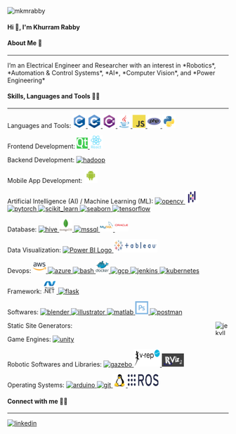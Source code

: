 <!-- <!DOCTYPE html>
<html>
<body> -->

<p align="left"> <img src="https://komarev.com/ghpvc/?username=mkmrabby&label=Profile%20views&color=0e75b6&style=flat" alt="mkmrabby" /> </p>
 
<h4 align="left">Hi 👋, I'm Khurram Rabby</h4>

<h4 align="left"> About Me 🚀</h4>
 <hr>
I’m an Electrical Engineer and Researcher with an interest in *Robotics*, *Automation & Control Systems*, *AI*, *Computer Vision*, and *Power Engineering*  

<h4 align="left">Skills, Languages and Tools 👨‍💻</h4>
<hr>
 
<!-- <h6 align="left">Languages and Tools:</h6> -->
<p align="left"> Languages and Tools: <a href="https://www.cprogramming.com/" target="_blank" rel="noreferrer"> <img src="https://raw.githubusercontent.com/devicons/devicon/master/icons/c/c-original.svg" alt="c" width="30" height="30"/> </a> <a href="https://www.w3schools.com/cpp/" target="_blank" rel="noreferrer"> <img src="https://raw.githubusercontent.com/devicons/devicon/master/icons/cplusplus/cplusplus-original.svg" alt="cplusplus" width="30" height="30"/> </a> <a href="https://www.w3schools.com/cs/" target="_blank" rel="noreferrer"> <img src="https://raw.githubusercontent.com/devicons/devicon/master/icons/csharp/csharp-original.svg" alt="csharp" width="30" height="30"/> </a> <a href="https://www.java.com" target="_blank" rel="noreferrer"> <img src="https://raw.githubusercontent.com/devicons/devicon/master/icons/java/java-original.svg" alt="java" width="30" height="30"/> </a> <a href="https://developer.mozilla.org/en-US/docs/Web/JavaScript" target="_blank" rel="noreferrer"> <img src="https://raw.githubusercontent.com/devicons/devicon/master/icons/javascript/javascript-original.svg" alt="javascript" width="30" height="30"/> </a> <a href="https://www.php.net" target="_blank" rel="noreferrer"> <img src="https://raw.githubusercontent.com/devicons/devicon/master/icons/php/php-original.svg" alt="php" width="30" height="30"/> </a> <a href="https://www.python.org" target="_blank" rel="noreferrer"> <img src="https://raw.githubusercontent.com/devicons/devicon/master/icons/python/python-original.svg" alt="python" width="30" height="30"/> </a> </p>

<!-- <h6 align="left">Frontend Development:</h6> -->
<p align="left"> Frontend Development: <a href="https://www.qt.io/" target="_blank" rel="noreferrer"> <img src="https://github.com/mkmrabby/mkmrabby/blob/main/Qt.png" alt="qt" width="25" height="25"/> </a> <a href="https://reactjs.org/" target="_blank" rel="noreferrer"> <img src="https://raw.githubusercontent.com/devicons/devicon/master/icons/react/react-original-wordmark.svg" alt="react" width="30" height="30"/> </a> </p>

<!-- <h6 align="left">Backend Development:</h6> -->
<p align="left"> Backend Development: <a href="https://hadoop.apache.org/" target="_blank" rel="noreferrer"> <img src="https://www.vectorlogo.zone/logos/apache_hadoop/apache_hadoop-icon.svg" alt="hadoop" width="30" height="30"/> </a> </p>

<!-- <h6 align="left">Mobile App Development:</h6> -->
<p align="left"> Mobile App Development: <a href="https://developer.android.com" target="_blank" rel="noreferrer"> <img src="https://raw.githubusercontent.com/devicons/devicon/master/icons/android/android-original-wordmark.svg" alt="android" width="30" height="30"/> </a> </p>

<!--  <h6 align="left">Artificial Intelligence (AI) / Machine Learning (ML):</h6> -->
<p align="left"> Artificial Intelligence (AI) / Machine Learning (ML): <a href="https://opencv.org/" target="_blank" rel="noreferrer"> <img src="https://www.vectorlogo.zone/logos/opencv/opencv-icon.svg" alt="opencv" width="30" height="30"/> </a> <a href="https://pandas.pydata.org/" target="_blank" rel="noreferrer"> <img src="https://raw.githubusercontent.com/devicons/devicon/2ae2a900d2f041da66e950e4d48052658d850630/icons/pandas/pandas-original.svg" alt="pandas" width="30" height="30"/> </a> <a href="https://pytorch.org/" target="_blank" rel="noreferrer"> <img src="https://www.vectorlogo.zone/logos/pytorch/pytorch-icon.svg" alt="pytorch" width="30" height="30"/> </a> <a href="https://scikit-learn.org/" target="_blank" rel="noreferrer"> <img src="https://upload.wikimedia.org/wikipedia/commons/0/05/Scikit_learn_logo_small.svg" alt="scikit_learn" width="30" height="30"/> </a> <a href="https://seaborn.pydata.org/" target="_blank" rel="noreferrer"> <img src="https://seaborn.pydata.org/_images/logo-mark-lightbg.svg" alt="seaborn" width="30" height="30"/> </a> <a href="https://www.tensorflow.org" target="_blank" rel="noreferrer"> <img src="https://www.vectorlogo.zone/logos/tensorflow/tensorflow-icon.svg" alt="tensorflow" width="30" height="30"/> </a> </p>
  
<!--  <h6 align="left">Database:</h6> -->
 <p align="left"> Database: <a href="https://hive.apache.org/" target="_blank" rel="noreferrer"> <img src="https://www.vectorlogo.zone/logos/apache_hive/apache_hive-icon.svg" alt="hive" width="30" height="30"/> </a> <a href="https://www.mongodb.com/" target="_blank" rel="noreferrer"> <img src="https://raw.githubusercontent.com/devicons/devicon/master/icons/mongodb/mongodb-original-wordmark.svg" alt="mongodb" width="30" height="30"/> </a> <a href="https://www.microsoft.com/en-us/sql-server" target="_blank" rel="noreferrer"> <img src="https://www.svgrepo.com/show/303229/microsoft-sql-server-logo.svg" alt="mssql" width="30" height="30"/> </a> <a href="https://www.mysql.com/" target="_blank" rel="noreferrer"> <img src="https://raw.githubusercontent.com/devicons/devicon/master/icons/mysql/mysql-original-wordmark.svg" alt="mysql" width="30" height="30"/> </a> <a href="https://www.oracle.com/" target="_blank" rel="noreferrer"> <img src="https://raw.githubusercontent.com/devicons/devicon/master/icons/oracle/oracle-original.svg" alt="oracle" width="30" height="30"/> </a> </p>
  
<!--  <h6 align="left">Data Visualization:</h6> -->
 <p align="left"> Data Visualization: <a href="https://powerbi.microsoft.com" target="_blank" rel="noreferrer"> <img src="https://powerapps.microsoft.com/images/application-logos/svg/powerbi.svg" alt="Power BI Logo" width="30" height="30"/> </a> 
 <a href="https://www.tableau.com/" target="_blank" rel="noreferrer"> <img src="https://github.com/mkmrabby/mkmrabby/blob/main/tableau.png" alt="tableau" width="100" height="30"/> </a> </p> 
  
  
<!--  <h6 align="left">Devops:</h6>  -->
 <p align="left"> Devops: <a href="https://aws.amazon.com" target="_blank" rel="noreferrer"> <img src="https://raw.githubusercontent.com/devicons/devicon/master/icons/amazonwebservices/amazonwebservices-original-wordmark.svg" alt="aws" width="30" height="30"/> </a> <a href="https://azure.microsoft.com/en-in/" target="_blank" rel="noreferrer"> <img src="https://www.vectorlogo.zone/logos/microsoft_azure/microsoft_azure-icon.svg" alt="azure" width="30" height="30"/> </a> <a href="https://www.gnu.org/software/bash/" target="_blank" rel="noreferrer"> <img src="https://www.vectorlogo.zone/logos/gnu_bash/gnu_bash-icon.svg" alt="bash" width="30" height="30"/> </a> <a href="https://www.docker.com/" target="_blank" rel="noreferrer"> <img src="https://raw.githubusercontent.com/devicons/devicon/master/icons/docker/docker-original-wordmark.svg" alt="docker" width="30" height="30"/> </a> <a href="https://cloud.google.com" target="_blank" rel="noreferrer"> <img src="https://www.vectorlogo.zone/logos/google_cloud/google_cloud-icon.svg" alt="gcp" width="30" height="30"/> </a> <a href="https://www.jenkins.io" target="_blank" rel="noreferrer"> <img src="https://www.vectorlogo.zone/logos/jenkins/jenkins-icon.svg" alt="jenkins" width="30" height="30"/> </a> <a href="https://kubernetes.io" target="_blank" rel="noreferrer"> <img src="https://www.vectorlogo.zone/logos/kubernetes/kubernetes-icon.svg" alt="kubernetes" width="30" height="30"/> </a> </p>
 
<!--  <h6 align="left">Framework:</h6>  -->
 <p align="left"> Framework: <a href="https://dotnet.microsoft.com/" target="_blank" rel="noreferrer"> <img src="https://raw.githubusercontent.com/devicons/devicon/master/icons/dot-net/dot-net-original-wordmark.svg" alt="dotnet" width="30" height="30"/> </a> <a href="https://flask.palletsprojects.com/" target="_blank" rel="noreferrer"> <img src="https://www.vectorlogo.zone/logos/pocoo_flask/pocoo_flask-icon.svg" alt="flask" width="30" height="30"/> </a> </p>
  
  
<!--  <h6 align="left">Softwares:</h6>  -->
 <p align="left"> Softwares: <a href="https://www.blender.org/" target="_blank" rel="noreferrer"> <img src="https://download.blender.org/branding/community/blender_community_badge_white.svg" alt="blender" width="30" height="30"/> </a> <a href="https://www.adobe.com/in/products/illustrator.html" target="_blank" rel="noreferrer"> <img src="https://www.vectorlogo.zone/logos/adobe_illustrator/adobe_illustrator-icon.svg" alt="illustrator" width="30" height="30"/> </a> <a href="https://www.mathworks.com/" target="_blank" rel="noreferrer"> <img src="https://upload.wikimedia.org/wikipedia/commons/2/21/Matlab_Logo.png" alt="matlab" width="30" height="30"/> </a> <a href="https://www.photoshop.com/en" target="_blank" rel="noreferrer"> <img src="https://raw.githubusercontent.com/devicons/devicon/master/icons/photoshop/photoshop-line.svg" alt="photoshop" width="30" height="30"/> </a> <a href="https://postman.com" target="_blank" rel="noreferrer"> <img src="https://www.vectorlogo.zone/logos/getpostman/getpostman-icon.svg" alt="postman" width="30" height="30"/> </a> </p>
  
<!-- <h6 align="left">Static Site Generators:</h6>  -->
<p align="left"> Static Site Generators: <a href="https://jekyllrb.com/" target="_blank" rel="noreferrer"> <img src="https://www.vectorlogo.zone/logos/jekyllrb/jekyllrb-icon.svg" alt="jekyll" width="30" height="30" style="float:right"/> </a> </p>
  
<!--   <h6 align="left">Game Engines:</h6>  -->
  <p align="left"> Game Engines: <a href="https://unity.com/" target="_blank" rel="noreferrer"> <img src="https://www.vectorlogo.zone/logos/unity3d/unity3d-icon.svg" alt="unity" width="30" height="30"/> </a> </p>  
 
<!--  <h6 align="left">Robotic Softwares and Libraries:</h6> -->
 <p align="left"> Robotic Softwares and Libraries: <a href="https://gazebosim.org/home" target="_blank" rel="noreferrer"> <img src="https://user-images.githubusercontent.com/10261903/174557418-1a83fbb7-e12b-4edb-b99f-5aaf8eed5cae.png" alt="gazebo" width="90" height="60"/> </a> <a href="https://www.coppeliarobotics.com/" target="_blank" rel="noreferrer"> <img src="https://github.com/mkmrabby/mkmrabby/blob/main/V-rep-logo.png" alt="V-Rep" width="60" height="40"/> </a> <a href="http://wiki.ros.org/rviz" target="_blank" rel="noreferrer"> <img src="https://github.com/mkmrabby/mkmrabby/blob/main/rviz.png" alt="R-Viz" width="50" height="30"/> </a> </p>
  
<!-- <h6 align="left">Operating Systems:</h6>  -->
<p align="left"> Operating Systems: <a href="https://www.arduino.cc/" target="_blank" rel="noreferrer"> <img src="https://cdn.worldvectorlogo.com/logos/arduino-1.svg" alt="arduino" width="30" height="30"/> </a> 
  <a href="https://git-scm.com/" target="_blank" rel="noreferrer"> <img src="https://www.vectorlogo.zone/logos/git-scm/git-scm-icon.svg" alt="git" width="30" height="30"/> </a> <a href="https://www.linux.org/" target="_blank" rel="noreferrer"> <img src="https://raw.githubusercontent.com/devicons/devicon/master/icons/linux/linux-original.svg" alt="linux" width="30" height="30"/> </a> 
  <a href="https://www.ros.org/" target="_blank" rel="noreferrer"> <img src="https://github.com/mkmrabby/mkmrabby/blob/main/ROS.png" alt="ROS" width="70" height="30"/> </a> 
 </p>
  
<h4 align="left">Connect with me 👨‍💻</h4>
 <hr>
 <p align="left"> <a href="https://www.linkedin.com/in/md-khurram-monir-rabby-473053109" target="_blank" rel="noreferrer"> <img src="https://camo.githubusercontent.com/a80d00f23720d0bc9f55481cfcd77ab79e141606829cf16ec43f8cacc7741e46/68747470733a2f2f696d672e736869656c64732e696f2f62616467652f4c696e6b6564496e2d3030373742353f7374796c653d666f722d7468652d6261646765266c6f676f3d6c696e6b6564696e266c6f676f436f6c6f723d7768697465" alt="linkedin" width="120" height="30"/> </a> </p> 

<!-- <p><img align="left" src="https://github-readme-stats.vercel.app/api/top-langs?username=mkmrabby&show_icons=true&locale=en&layout=compact" alt="mkmrabby" /></p>

<p>&nbsp;<img align="center" src="https://github-readme-stats.vercel.app/api?username=mkmrabby&show_icons=true&locale=en" alt="mkmrabby" /></p>

<p><img align="center" src="https://github-readme-streak-stats.herokuapp.com/?user=mkmrabby&" alt="mkmrabby" /></p> -->

<!-- <h4 align="left">Thankful to the following reference for buildup this webpage 👇 </h4>
1. [Create an Amazing GitHub Profile Bangla](https://www.youtube.com/watch?v=5MJq-1lprlU&list=WL&index=398&t=8s)
2. [GitHub Profile README Generator](https://rahuldkjain.github.io/gh-profile-readme-generator/)
3. [Generate GitHub Profile Readme](https://arturssmirnovs.github.io/github-profile-readme-generator/) -->

<!-- </body>
</html> -->
